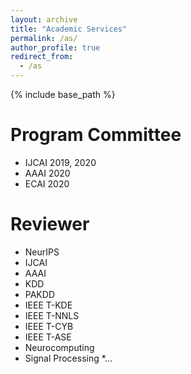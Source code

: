 ```yaml
---
layout: archive
title: "Academic Services"
permalink: /as/
author_profile: true
redirect_from:
  - /as
---
```


{% include base_path %}

Program Committee
======
* IJCAI 2019, 2020
* AAAI 2020
* ECAI 2020

Reviewer
======
* NeurIPS
* IJCAI
* AAAI
* KDD
* PAKDD
* IEEE T-KDE
* IEEE T-NNLS
* IEEE T-CYB
* IEEE T-ASE
* Neurocomputing
* Signal Processing
*...


